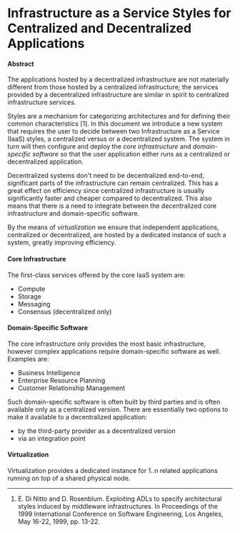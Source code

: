 # Infrastructure as a Service Styles for Centralized and Decentralized Applications
#### Abstract
The applications hosted by a decentralized infrastructure are not materially different from those hosted by a
centralized infrastructure; the services provided by a decentralized infrastructure are similar in spirit to
centralized infrastructure services.

Styles are a mechanism for categorizing architectures and for defining their common characteristics [1]. In
this document we introduce a new system that requires the user to decide between two Infrastructure as a Service
(IaaS) styles, a centralized versus or a decentralized system. The system in turn will then configure and deploy
the _core infrastructure_ and _domain-specific software_ so that the user application either runs as a centralized
or decentralized application.

Decentralized systems don't need to be decentralized end-to-end, significant parts of the infrastructure can
remain centralized. This has a great effect on efficiency since centralized infrastructure is usually significantly
faster and cheaper compared to decentralized. This also means that there is a need to integrate between the
decentralized core infrastructure and domain-specific software.

By the means of _virtualization_ we ensure that independent applications, centralized or decentralized, are hosted
by a dedicated instance of such a system, greatly improving efficiency.

#### Core Infrastructure
The first-class services offered by the core IaaS system are:
- Compute
- Storage
- Messaging
- Consensus (decentralized only)

#### Domain-Specific Software
The core infrastructure only provides the most basic infrastructure, however complex applications require
domain-specific software as well. Examples are:
- Business Intelligence
- Enterprise Resource Planning
- Customer Relationship Management

Such domain-specific software is often built by third parties and is often available only as a centralized
version. There are essentially two options to make it available to a decentralized application:
- by the third-party provider as a decentralized version
- via an integration point

#### Virtualization
Virtualization provides a dedicated instance for 1..n related applications running on top of a shared physical
node.

---
1. E. Di Nitto and D. Rosenblum. Exploiting ADLs to specify architectural styles induced by middleware infrastructures. In Proceedings of the 1999 International Conference on Software Engineering, Los Angeles, May 16-22, 1999, pp. 13-22.

